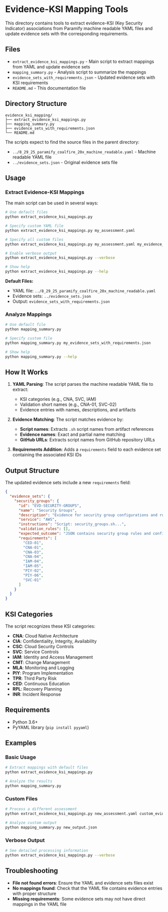 # Evidence-KSI Mapping Tools

This directory contains tools to extract evidence-KSI (Key Security Indicator) associations from Paramify machine readable YAML files and update evidence sets with the corresponding requirements.

## Files

- `extract_evidence_ksi_mappings.py` - Main script to extract mappings from YAML and update evidence sets
- `mapping_summary.py` - Analysis script to summarize the mappings
- `evidence_sets_with_requirements.json` - Updated evidence sets with KSI requirements
- `README.md` - This documentation file

## Directory Structure

```
evidence_ksi_mapping/
├── extract_evidence_ksi_mappings.py
├── mapping_summary.py
├── evidence_sets_with_requirements.json
└── README.md
```

The scripts expect to find the source files in the parent directory:
- `../8_29_25_paramify_coalfire_20x_machine_readable.yaml` - Machine readable YAML file
- `../evidence_sets.json` - Original evidence sets file

## Usage

### Extract Evidence-KSI Mappings

The main script can be used in several ways:

```bash
# Use default files
python extract_evidence_ksi_mappings.py

# Specify custom YAML file
python extract_evidence_ksi_mappings.py my_assessment.yaml

# Specify all custom files
python extract_evidence_ksi_mappings.py my_assessment.yaml my_evidence_sets.json my_output.json

# Enable verbose output
python extract_evidence_ksi_mappings.py --verbose

# Show help
python extract_evidence_ksi_mappings.py --help
```

**Default Files:**
- YAML file: `../8_29_25_paramify_coalfire_20x_machine_readable.yaml`
- Evidence sets: `../evidence_sets.json`
- Output: `evidence_sets_with_requirements.json`

### Analyze Mappings

```bash
# Use default file
python mapping_summary.py

# Specify custom file
python mapping_summary.py my_evidence_sets_with_requirements.json

# Show help
python mapping_summary.py --help
```

## How It Works

1. **YAML Parsing**: The script parses the machine readable YAML file to extract:
   - KSI categories (e.g., CNA, SVC, IAM)
   - Validation short names (e.g., CNA-01, SVC-02)
   - Evidence entries with names, descriptions, and artifacts

2. **Evidence Matching**: The script matches evidence by:
   - **Script names**: Extracts `.sh` script names from artifact references
   - **Evidence names**: Exact and partial name matching
   - **GitHub URLs**: Extracts script names from GitHub repository URLs

3. **Requirements Addition**: Adds a `requirements` field to each evidence set containing the associated KSI IDs

## Output Structure

The updated evidence sets include a new `requirements` field:

```json
{
  "evidence_sets": {
    "security_groups": {
      "id": "EVD-SECURITY-GROUPS",
      "name": "Security Groups",
      "description": "Evidence for security group configurations and rules",
      "service": "AWS",
      "instructions": "Script: security_groups.sh...",
      "validation_rules": [],
      "expected_outcome": "JSON contains security group rules and configurations",
      "requirements": [
        "CED-01",
        "CNA-01", 
        "CNA-03",
        "CNA-04",
        "IAM-04",
        "IAM-05",
        "PIY-02",
        "PIY-06",
        "SVC-01"
      ]
    }
  }
}
```

## KSI Categories

The script recognizes these KSI categories:

- **CNA**: Cloud Native Architecture
- **CIA**: Confidentiality, Integrity, Availability  
- **CSC**: Cloud Security Controls
- **SVC**: Service Controls
- **IAM**: Identity and Access Management
- **CMT**: Change Management
- **MLA**: Monitoring and Logging
- **PIY**: Program Implementation
- **TPR**: Third Party Risk
- **CED**: Continuous Education
- **RPL**: Recovery Planning
- **INR**: Incident Response

## Requirements

- Python 3.6+
- PyYAML library (`pip install pyyaml`)

## Examples

### Basic Usage
```bash
# Extract mappings with default files
python extract_evidence_ksi_mappings.py

# Analyze the results
python mapping_summary.py
```

### Custom Files
```bash
# Process a different assessment
python extract_evidence_ksi_mappings.py new_assessment.yaml custom_evidence_sets.json new_output.json

# Analyze custom output
python mapping_summary.py new_output.json
```

### Verbose Output
```bash
# See detailed processing information
python extract_evidence_ksi_mappings.py --verbose
```

## Troubleshooting

- **File not found errors**: Ensure the YAML and evidence sets files exist
- **No mappings found**: Check that the YAML file contains evidence entries with proper structure
- **Missing requirements**: Some evidence sets may not have direct mappings in the YAML file
